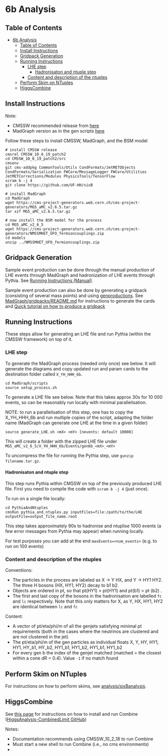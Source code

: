 # 6b Analysis

## Table of Contents
- [6b Analysis](#6b-analysis)
  - [Table of Contents](#table-of-contents)
  - [Install Instructions](#install-instructions)
  - [Gridpack Generation](#gridpack-generation)
  - [Running Instructions](#running-instructions)
    - [LHE step](#lhe-step)
      - [Hadronisaton and ntuple step](#hadronisaton-and-ntuple-step)
    - [Content and description of the ntuples](#content-and-description-of-the-ntuples)
  - [Perform Skim on NTuples](#perform-skim-on-ntuples)
  - [HiggsCombine](#higgscombine)

## Install Instructions

Note:
   * CMSSW recommended release from [here](https://twiki.cern.ch/twiki/bin/view/CMSPublic/WorkBookWhichRelease)
   * MadGraph version as in the gen scripts [here](https://github.com/cms-sw/genproductions/blob/master/bin/MadGraph5_aMCatNLO/gridpack_generation.sh)

Follow these steps to install CMSSW, MadGraph, and the BSM model

```
# install CMSSW release
cmsrel CMSSW_10_6_19_patch2
cd CMSSW_10_6_19_patch2/src
cmsenv
git cms-addpkg CommonTools/Utils CondFormats/JetMETObjects CondFormats/Serialization FWCore/MessageLogger FWCore/Utilities JetMETCorrections/Modules PhysicsTools/TensorFlow
scram b -j 4
git clone https://github.com/UF-HH/sixB

# install MadGraph
cd MadGraph
wget https://cms-project-generators.web.cern.ch/cms-project-generators/MG5_aMC_v2.6.5.tar.gz
tar xzf MG5_aMC_v2.6.5.tar.gz

# now install the BSM model for the process
cd MG5_aMC_v2_6_5
wget https://cms-project-generators.web.cern.ch/cms-project-generators/NMSSMHET_UFO_fermioncouplings.zip
cd models
unzip ../NMSSMHET_UFO_fermioncouplings.zip
```

## Gridpack Generation

Sample event production can be done through the manual production of LHE events through MadGraph and hadronization of LHE events through Pythia. See [Running Instructions (Manual)](#running-instructions).

Sample event production can also be done by generating a gridpack (consisting of several mass points) and using [genproductions](https://github.com/cms-sw/genproductions). See [MadGraph/gridpacks/README.md](https://github.com/UF-HH/sixB/tree/master/MadGraph/gridpacks) for instructions to generate the cards and [Quick tutorial on how to produce a gridpack](https://twiki.cern.ch/twiki/bin/viewauth/CMS/QuickGuideMadGraph5aMCatNLO#Quick_tutorial_on_how_to_produce)

## Running Instructions

These steps allow for generating an LHE file and run Pythia (within the CMSSW framework) on top of it.
### LHE step

To generate the MadGraph process (needed only once) see below.
It will generate the diagrams and copy updated run and param cards to the destination folder called ``X_YH_HHH_6b``.

```
cd MadGraph/scripts
source setup_process.sh
```

To generate a LHE file see below. Note that this takes approx 30s for 10 000 events, so can be reasonably run locally with minimal parallelisation.

NOTE: to run a parallelisation of this step, one has to copy the X_YH_HHH_6b and run multiple copies of the script, adapting the folder name (MadGraph can generate one LHE at the time in a given folder)

```
source generate_LHE.sh <mX> <mY> [nevents: default 10000]
```

This will create a folder with the zipped LHE file under ``MG5_aMC_v2_6_5/X_YH_HHH_6b/Events/gen6b_<mX>_<mY>``

To uncompress the file for running the Pythia step, use ``gunzip filename.tar.gz``.

#### Hadronisaton and ntuple step

This step runs Pythia within CMSSW on top of the previously produced LHE file.
First you need to compile the code with ``scram b -j 4`` (just once).

To run on a single file locally:

```
cd PythiaAndNtuples
cmsRun pythia_and_ntuples.py inputFiles=file:/path/to/the/LHE outputFile=output_file_name.root
```

This step takes approximately 90s to hadronise and ntuplise 1000 events (a few error messages from Pythia may appear) when running locally.

For test purposes you can add at the end ``maxEvents=<num_events>`` (e.g. to run on 100 events)


### Content and description of the ntuples

Conventions:
   * The particles in the process are labeled as X &#8594; Y HX, and Y &#8594; HY1 HY2. The three H bosons (HX, HY1, HY2) decay to b1 b2.
   * Objects are ordered in pt, so that pt(HY1) > pt(HY1) and pt(b1) > pt (b2) .
   * The first and last copy of the bosons in the hadronisation are labelled ``fc`` and ``lc`` respectively. Note that this only matters for X, as Y, HX, HY1, HY2 are identical between ``lc`` and ``fc``

Content:
   * A vector of pt/eta/phi/m of all the genjets satisfying minimal pt requirements (both in the cases where the neutrinos are clustered and are not clustered in the jet)
   * The pt/eta/phi/m of the gen particles as individual floats X, Y, HY, HY1, HY1, HY_b1, HY_b2, HY1_b1, HY1_b2, HY1_b1, HY1_b2
   * For every gen b the index of the genjet matched (matched = the closest within a cone dR = 0.4). Value ``-1`` if no match found

## Perform Skim on NTuples

For instructions on how to perform skims, see [analysis/sixBanalysis](https://github.com/UF-HH/sixB/tree/master/analysis/sixBanalysis).

## HiggsCombine

See [this page](https://cms-analysis.github.io/HiggsAnalysis-CombinedLimit/#for-end-users-that-dont-need-to-commit-or-do-any-development) for instructions on how to install and run Combine ([HiggsAnalysis-CombinedLimit GitHub](https://github.com/cms-analysis/HiggsAnalysis-CombinedLimit))

Notes:
- Documentation recommends using CMSSW_10_2_18 to run Combine
- Must start a new shell to run Combine (i.e., no cms environments)
- 
